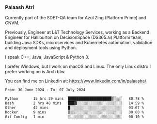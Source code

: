 ### Palaash Atri

Currently part of the SDET-QA team for Azul Zing (Platform Prime) and CNVM. 

Previously, Engineer at L&T Technology Services, working as a Backend Engineer for Halliburton on DecisionSpace (DS365.ai) Platform team, building Java SDKs, microservices and Kubernetes automation, validation and deployment tools using Python.

I speak C++, Java, JavaScript & Python 3.

I prefer Windows, but I work on macOS and Linux. The only Linux distro I prefer working on is Arch btw.

You can find me on LinkedIn at: https://www.linkedin.com/in/palaasha/

<!--START_SECTION:waka-->

```txt
From: 30 June 2024 - To: 07 July 2024

Python       15 hrs 29 mins  ████████████████████▒░░░░   80.78 %
Bash         2 hrs 48 mins   ███▓░░░░░░░░░░░░░░░░░░░░░   14.59 %
Other        42 mins         █░░░░░░░░░░░░░░░░░░░░░░░░   03.67 %
Docker       9 mins          ▒░░░░░░░░░░░░░░░░░░░░░░░░   00.80 %
Git Config   1 min           ░░░░░░░░░░░░░░░░░░░░░░░░░   00.10 %
```

<!--END_SECTION:waka-->
